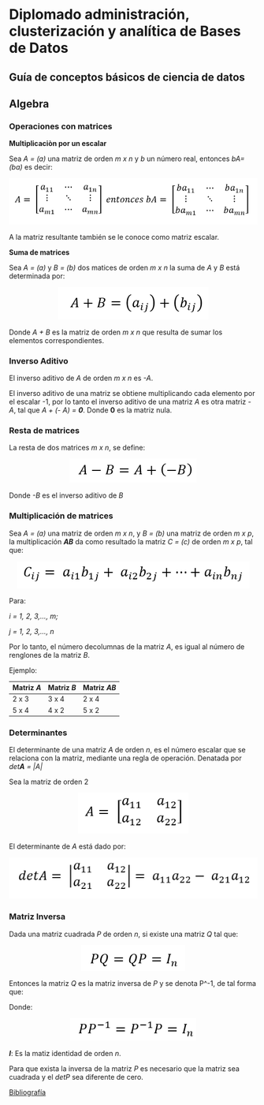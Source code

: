 # Diplomado administración, clusterización y analítica de Bases de Datos

## Guía de conceptos básicos de ciencia de datos

## Algebra

### Operaciones con matrices

**Multiplicaciòn por un escalar**

Sea *A = (a)* una matriz de orden _m x n_ y _b_ un número real, entonces _bA=(ba)_ es decir:

<p align ="center"><img src="imagenes/Algebra/m_esc.png"></p>

A la matriz resultante también se le conoce como matriz escalar.

**Suma de matrices**

Sea _A = (a)_ y _B = (b)_ dos matices de orden _m x n_ la suma de _A_ y _B_ está determinada por:

<p align ="center"><img src="imagenes/Algebra/sum_m.png"></p>

Donde _A + B_ es la matriz de orden _m x n_ que resulta de sumar los elementos correspondientes.

### Inverso Aditivo

El inverso aditivo de _A_ de orden _m x n_ es _-A_.

El inverso aditivo de una matriz se obtiene multiplicando cada elemento por el escalar -1, por
lo tanto el inverso aditivo de una matriz _A_ es otra matriz _-A_, tal que _A + (- A) = **0**_.
Donde **0** es la matriz nula.

### Resta de matrices

La resta de dos matrices _m x n_, se define:

<p align ="center"><img src="imagenes/Algebra/res_m.png"></p>

Donde _-B_ es el inverso aditivo de _B_

### Multiplicación de matrices

Sea _A = (a)_ una matriz de orden _m x n_, y _B = (b)_ una matriz de orden _m x p_, la
multiplicación  _**AB**_ da como resultado la matriz _C = (c)_ de orden _m x p_, tal que:

<p align ="center"><img src="imagenes/Algebra/mul_m.png"></p>

Para: 

_i = 1, 2, 3,..., m;_

_j = 1, 2, 3,..., n_

Por lo tanto, el número decolumnas de la matriz _A_, es igual al número de renglones de
la matriz _B_.

Ejemplo:

Matriz _A_  | Matriz _B_  |  Matriz _AB_
------------| ----------- | -------------
    2 x 3   | 3 x 4   |  2 x 4
    5 x 4   | 4 x 2   |  5 x 2

### Determinantes

El determinante de una matriz _A_ de orden _n_, es el número escalar que se relaciona
con la matriz, mediante una regla de operación. Denatada por _det**A** = |A|_

Sea la matriz de orden 2

<p align ="center"><img src="imagenes/Algebra/det2_m.png"></p>

El determinante de _A_ está dado por:

<p align ="center"><img src="imagenes/Algebra/det_m.png"></p>

### Matriz Inversa

Dada una matriz cuadrada _P_ de orden _n_, si existe una matriz _Q_ tal que:

<p align ="center"><img src="imagenes/Algebra/mi_m.png"></p>

Entonces la matriz _Q_ es la matriz inversa de _P_ y se denota P^-1, de tal forma que:

Donde:

<p align ="center"><img src="imagenes/Algebra/mip_m.png"></p>

_**I**_: Es la matiz identidad de orden _n_.

Para que exista la inversa de la matriz _P_ es necesario que la matriz sea cuadrada y el _detP_ sea diferente de cero.

[Bibliografía](bibliografía.md)